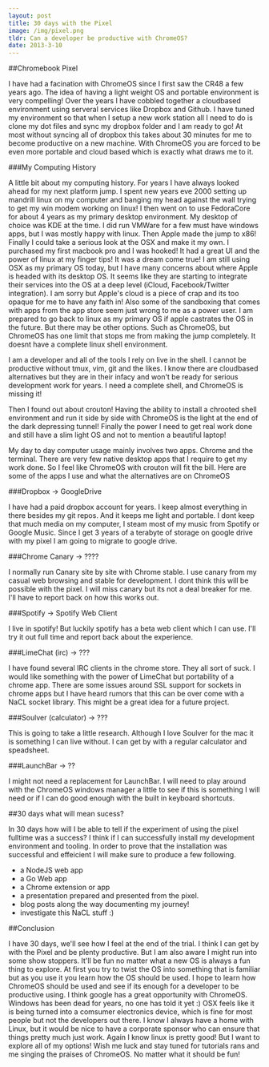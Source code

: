```yaml
---
layout: post
title: 30 days with the Pixel
image: /img/pixel.png
tldr: Can a developer be productive with ChromeOS?
date: 2013-3-10
---
```


##Chromebook Pixel

I have had a facination with ChromeOS since I first saw the CR48 a few years ago. The idea of having a light weight OS and portable environment is very compelling! Over the years I have cobbled together a cloudbased environment using serveral services like Dropbox and Github. I have tuned my environment so that when I setup a new work station all I need to do is clone my dot files and sync my dropbox folder and I am ready to go! At most without syncing all of dropbox this takes about 30 minutes for me to become productive on a new machine. With ChromeOS you are forced to be even more portable and cloud based which is exactly what draws me to it. 

###My Computing History

A little bit about my computing history. For years I have always looked ahead for my next platform jump. I spent new years eve 2000 setting up mandrill linux on my computer and banging my head against the wall trying to get my win modem working on linux! I then went on to use FedoraCore for about 4 years as my primary desktop environment. My desktop of choice was KDE at the time. I did run VMWare for a few must have windows apps, but I was mostly happy with linux. Then Apple made the jump to x86! Finally I could take a serious look at the OSX and make it my own. I purchased my first macbook pro and I was hooked! It had a great UI and the power of linux at my finger tips! It was a dream come true! I am still using OSX as my primary OS today, but I have many concerns about where Apple is headed with its desktop OS. It seems like they are starting to integrate their services into the OS at a deep level (iCloud, Facebook/Twitter integration). I am sorry but Apple's cloud is a piece of crap and its too opaque for me to have any faith in! Also some of the sandboxing that comes with apps from the app store seem just wrong to me as a power user. I am prepared to go back to linux as my primary OS if apple castrates the OS in the future. But there may be other options. Such as ChromeOS, but ChromeOS has one limit that stops me from making the jump completely. It doesnt have a complete linux shell environment. 

I am a developer and all of the tools I rely on live in the shell. I cannot be productive without tmux, vim, git and the likes. I know there are cloudbased alternatives but they are in their infacy and won't be ready for serious development work for years. I need a complete shell, and ChromeOS is missing it!

Then I found out about crouton! Having the ability to install a chrooted shell environment and run it side by side with ChromeOS is the light at the end of the dark depressing tunnel! Finally the power I need to get real work done and still have a slim light OS and not to mention a beautiful laptop!

My day to day computer usage mainly involves two apps. Chrome and the terminal. There are very few native desktop apps that I require to get my work done. So I feel like ChromeOS with crouton will fit the bill. Here are some of the apps I use and what the alternatives are on ChromeOS

###Dropbox -> GoogleDrive

I have had a paid dropbox account for years. I keep almost everything in there besides my git repos. And it keeps me light and portable. I dont keep that much media on my computer, I steam most of my music from Spotify or Google Music. Since I get 3 years of a terabyte of storage on google drive with my pixel I am going to migrate to google drive.

###Chrome Canary -> ????

I normally run Canary site by site with Chrome stable. I use canary from my casual web browsing and stable for development. I dont think this will be possible with the pixel. I will miss canary but its not a deal breaker for me. I'll have to report back on how this works out. 

###Spotify -> Spotify Web Client

I live in spotify! But luckily spotify has a beta web client which I can use. I'll try it out full time and report back about the experience. 

###LimeChat (irc) -> ???

I have found several IRC clients in the chrome store. They all sort of suck. I
would like something with the power of LimeChat but portability of a chrome
app. There are some issues around SSL support for sockets in chrome apps but I
have heard rumors that this can be over come with a NaCL socket library. This
might be a great idea for a future project. 

###Soulver (calculator) -> ???

This is going to take a little research. Although I love Soulver for the mac it
is something I can live without. I can get by with a regular calculator and
speadsheet.

###LaunchBar -> ??

I might not need a replacement for LaunchBar. I will need to play around with
the ChromeOS windows manager a little to see if this is something I will need
or if I can do good enough with the built in keyboard shortcuts. 

##30 days what will mean sucess?

In 30 days how will I be able to tell if the experiment of using the pixel
fulltime was a success? I think if I can successfully install my development
environment and tooling. In order to prove that the installation was successful
and effeicient I will make sure to produce a few following. 

* a NodeJS web app
* a Go Web app
* a Chrome extension or app
* a presentation prepared and presented from the pixel. 
* blog posts along the way documenting my journey!
* investigate this NaCL stuff :) 

##Conclusion

I have 30 days, we'll see how I feel at the end of the trial. I think I can get by with the Pixel and be plenty productive. But I am also aware I might run into some show stoppers. It'll be fun no matter what a new OS is always a fun thing to explore. At first you try to twist the OS into something that is familiar but as you use it you learn how the OS should be used. I hope to learn how ChromeOS should be used and see if its enough for a developer to be productive using. I think google has a
great opportunity with ChromeOS. Windows has been dead for years, no one has told it yet :) OSX feels like it is being turned into a comsumer electronics device, which is fine for most people but not the developers out there. I know I always have a home with Linux, but it would be nice to have a corporate sponsor who can ensure that things pretty much just work. Again I know linux is pretty good! But I want to explore all of my options! Wish me luck and stay tuned for tutorials rans and me
singing the praises of ChromeOS. No matter what it should be fun!
